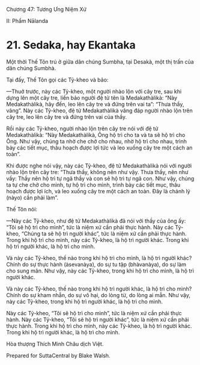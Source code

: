  

Chương 47: Tương Ưng Niệm Xứ

II: Phẩm Nālanda

# 21\. Sedaka, hay Ekantaka

Một thời Thế Tôn trú ở giữa dân chúng Sumbha, tại Desakà, một thị trấn của dân chúng Sumbhà.

Tại đấy, Thế Tôn gọi các Tỷ-kheo và bảo:

—Thuở trước, này các Tỷ-kheo, một người nhào lộn với cây tre, sau khi dựng lên một cây tre, liền bảo người đệ tử tên là Medakathàlikà: “Này Medakathàlikà, hãy đến, leo lên cây tre và đứng trên vai ta”: “Thưa thầy, vâng”. Này các Tỷ-kheo, đệ tử Medakathàlikà vâng đáp người nhào lộn trên cây tre, leo lên cây tre và đứng trên vai của thầy.

Rồi này các Tỷ-kheo, người nhào lộn trên cây tre nói với đệ tử Medakathàlikà: “Này Medakathàlikà, Ông hộ trì cho ta và ta sẽ hộ trì cho Ông. Như vậy, chúng ta nhờ che chở cho nhau, nhờ hộ trì cho nhau, trình bày các tiết mục, thâu hoạch được lợi tức và leo xuống cây tre một cách an toàn”.

Khi được nghe nói vậy, này các Tỷ-kheo, đệ tử Medakathàlikà nói với người nhào lộn trên cây tre: “Thưa thầy, không nên như vậy. Thưa thầy, nên như vầy: Thầy nên hộ trì tự ngã thầy và con sẽ hộ trì tự ngã con. Như vậy, chúng ta tự che chở cho mình, tự hộ trì cho mình, trình bày các tiết mục, thâu hoạch được lợi ích, và leo xuống cây tre một cách an toàn. Ðây là chánh lý (nàyo) cần phải làm”.

Thế Tôn nói:

—Này các Tỷ-kheo, như đệ tử Medakathàlikà đã nói với thầy của ông ấy: “Tôi sẽ hộ trì cho mình”, tức là niệm xứ cần phải thực hành. Này các Tỷ-kheo, “Chúng ta sẽ hộ trì người khác”, tức là niệm xứ cần phải thực hành. Trong khi hộ trì cho mình, này các Tỷ-kheo, là hộ trì người khác. Trong khi hộ trì người khác, là hộ trì cho mình.

Và này các Tỷ-kheo, thế nào trong khi hộ trì cho mình, là hộ trì người khác? Chính do sự thực hành (àsevanàya), do sự tu tập (bhàvanàya), do sự làm cho sung mãn. Như vậy, này các Tỷ-kheo, trong khi hộ trì cho mình, là hộ trì người khác.

Và này các Tỷ-kheo, thế nào trong khi hộ trì người khác, là hộ trì cho mình? Chính do sự kham nhẫn, do sự vô hại, do lòng từ, do lòng ai mẫn. Như vậy, này các Tỷ-kheo, trong khi hộ trì người khác, là hộ trì cho mình.

Này các Tỷ-kheo, “Tôi sẽ hộ trì cho mình”, tức là niệm xứ cần phải thực hành. Này các Tỷ-kheo, “Tôi sẽ hộ trì người khác”, tức là niệm xứ cần phải thực hành. Trong khi hộ trì cho mình, này các Tỷ-kheo, là hộ trì người khác. Trong khi hộ trì người khác, là hộ trì cho mình.

Hòa thượng Thích Minh Châu dịch Việt.

Prepared for SuttaCentral by Blake Walsh.